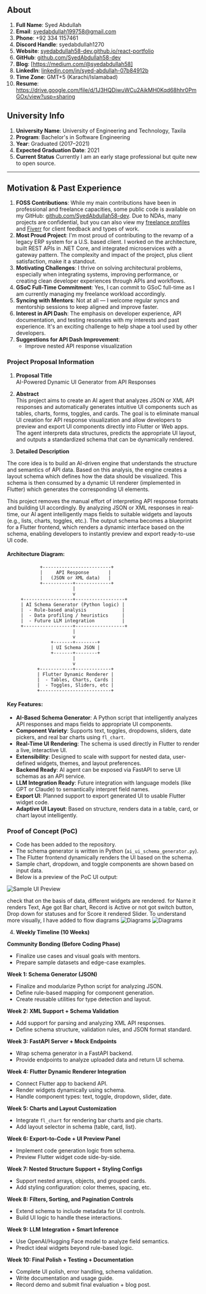 
## About
1. **Full Name**: Syed Abdullah
2. **Email**: [syedabdullah199758@gmail.com](mailto:syedabdullah199758@gmail.com)
3. **Phone**: +92 334 1157461
4. **Discord Handle**: syedabdullah1270
5. **Website**: [syedabdullah58-dev.github.io/react-portfolio](https://syedabdullah58-dev.github.io/react-portfolio/)
6. **GitHub**: [github.com/SyedAbdullah58-dev](https://github.com/SyedAbdullah58-dev)
7. **Blog**: [https://medium.com/@syedabdullah58]
8. **LinkedIn**: [linkedin.com/in/syed-abdullah-07b84912b](https://www.linkedin.com/in/syed-abdullah-07b84912b/)
9. **Time Zone**: GMT+5 (Karachi/Islamabad)
10. **Resume**: https://drive.google.com/file/d/1J3HQDiwuWCu2AjkMH0Kqd68hhr0PmGOx/view?usp=sharing

## University Info
1. **University Name**: University of Engineering and Technology, Taxila
2. **Program**: Bachelor's in Software Engineering
3. **Year**: Graduated (2017–2021)
4. **Expected Graduation Date**: 2021
5. **Current Status** Currently I am an early stage professional but quite new to open source.
---

## Motivation & Past Experience

1. **FOSS Contributions**: While my main contributions have been in professional and freelance capacities, some public code is available on my GitHub: [github.com/SyedAbdullah58-dev](https://github.com/SyedAbdullah58-dev). Due to NDAs, many projects are confidential, but you can also view my [freelance profiles](https://www.upwork.com/freelancers/~01b92bf0ea00b68dd5?viewMode=1) and [Fiverr](https://www.fiverr.com/syed_abdulla?up_rollout=true) for client feedback and types of work.
2. **Most Proud Project**: I'm most proud of contributing to the revamp of a legacy ERP system for a U.S. based client. I worked on the architecture, built REST APIs in .NET Core, and integrated microservices with a gateway pattern. The complexity and impact of the project, plus client satisfaction, make it a standout.
3. **Motivating Challenges**: I thrive on solving architectural problems, especially when integrating systems, improving performance, or creating clean developer experiences through APIs and workflows.
4. **GSoC Full-Time Commitment**: Yes, I can commit to GSoC full-time as I am currently managing my freelance workload accordingly.
5. **Syncing with Mentors**: Not at all — I welcome regular syncs and mentorship sessions to keep aligned and improve faster.
6. **Interest in API Dash**: The emphasis on developer experience, API documentation, and testing resonates with my interests and past experience. It's an exciting challenge to help shape a tool used by other developers.
7. **Suggestions for API Dash Improvement**:
    - Improve nested API response visualization

### Project Proposal Information

1. **Proposal Title**  
   AI-Powered Dynamic UI Generator from API Responses

2. **Abstract**  
   This project aims to create an AI agent that analyzes JSON or XML API responses and automatically generates intuitive UI components such as tables, charts, forms, toggles, and cards. The goal is to eliminate manual UI creation for API response visualization and allow developers to preview and export UI components directly into Flutter or Web apps. The agent interprets data structures, predicts the appropriate UI layout, and outputs a standardized schema that can be dynamically rendered.
3. **Detailed Description**

The core idea is to build an AI-driven engine that understands the structure and semantics of API data. Based on this analysis, the engine creates a layout schema which defines how the data should be visualized. This schema is then consumed by a dynamic UI renderer (implemented in Flutter) which generates the corresponding UI elements.

This project removes the manual effort of interpreting API response formats and building UI accordingly. By analyzing JSON or XML responses in real-time, our AI agent intelligently maps fields to suitable widgets and layouts (e.g., lists, charts, toggles, etc.). The output schema becomes a blueprint for a Flutter frontend, which renders a dynamic interface based on the schema, enabling developers to instantly preview and export ready-to-use UI code.

#### Architecture Diagram:

```
            +-------------------------+
            |     API Response       |
            |   (JSON or XML data)   |
            +-----------+-------------+
                        |
                        v
     +------------------+------------------+
     | AI Schema Generator (Python logic) |
     |  - Rule-based analysis             |
     |  - Data profiling / heuristics     |
     |  - Future LLM integration          |
     +------------------+------------------+
                        |
                        v
                +-------+--------+
                | UI Schema JSON |
                +-------+--------+
                        |
                        v
           +------------+-------------+
           | Flutter Dynamic Renderer |
           |  - Tables, Charts, Cards |
           |  - Toggles, Sliders, etc |
           +--------------------------+
```

#### Key Features:
- **AI-Based Schema Generator**: A Python script that intelligently analyzes API responses and maps fields to appropriate UI components.
- **Component Variety**: Supports text, toggles, dropdowns, sliders, date pickers, and real bar charts using `fl_chart`.
- **Real-Time UI Rendering**: The schema is used directly in Flutter to render a live, interactive UI.
- **Extensibility**: Designed to scale with support for nested data, user-defined widgets, themes, and layout preferences.
- **Backend Ready**: AI agent can be exposed via FastAPI to serve UI schemas as an API service.
- **LLM Integration Ready**: Future integration with language models (like GPT or Claude) to semantically interpret field names.
- **Export UI**: Planned support to export generated UI to usable Flutter widget code.
- **Adaptive UI Layout**: Based on structure, renders data in a table, card, or chart layout intelligently.

### Proof of Concept (PoC)
- Code has been added to the repository.
- The schema generator is written in Python (`ai_ui_schema_generator.py`).
- The Flutter frontend dynamically renders the UI based on the schema.
- Sample chart, dropdown, and toggle components are shown based on input data.
- Below is a preview of the PoC UI output:

![Sample UI Preview](images/Generated_UI.png)

check that on the basis of data, different widgets are rendered. for Name it renders Text, Age got Bar chart, Record is Active or not got switch button, Drop down for statuses and for Score it rendered Slider.
To understand more visually, I have added to flow diagrams ![Diagrams](images/proposed_workflow.png) ![Diagrams](images/proposed_workflow_description.png)


4. **Weekly Timeline (10 Weeks)**

**Community Bonding (Before Coding Phase)**
- Finalize use cases and visual goals with mentors.
- Prepare sample datasets and edge-case examples.

**Week 1: Schema Generator (JSON)**
- Finalize and modularize Python script for analyzing JSON.
- Define rule-based mapping for component generation.
- Create reusable utilities for type detection and layout.

**Week 2: XML Support + Schema Validation**
- Add support for parsing and analyzing XML API responses.
- Define schema structure, validation rules, and JSON format standard.

**Week 3: FastAPI Server + Mock Endpoints**
- Wrap schema generator in a FastAPI backend.
- Provide endpoints to analyze uploaded data and return UI schema.

**Week 4: Flutter Dynamic Renderer Integration**
- Connect Flutter app to backend API.
- Render widgets dynamically using schema.
- Handle component types: text, toggle, dropdown, slider, date.

**Week 5: Charts and Layout Customization**
- Integrate `fl_chart` for rendering bar charts and pie charts.
- Add layout selector in schema (table, card, list).

**Week 6: Export-to-Code + UI Preview Panel**
- Implement code generation logic from schema.
- Preview Flutter widget code side-by-side.

**Week 7: Nested Structure Support + Styling Configs**
- Support nested arrays, objects, and grouped cards.
- Add styling configuration: color themes, spacing, etc.

**Week 8: Filters, Sorting, and Pagination Controls**
- Extend schema to include metadata for UI controls.
- Build UI logic to handle these interactions.

**Week 9: LLM Integration + Smart Inference**
- Use OpenAI/Hugging Face model to analyze field semantics.
- Predict ideal widgets beyond rule-based logic.

**Week 10: Final Polish + Testing + Documentation**
- Complete UI polish, error handling, schema validation.
- Write documentation and usage guide.
- Record demo and submit final evaluation + blog post.
